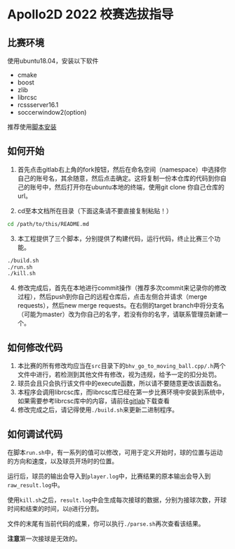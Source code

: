 # Apollo2D 2022 校赛选拔指导

## 比赛环境
使用ubuntu18.04，安装以下软件
- cmake
- boost
- zlib
- librcsc
- rcssserver16.1
- soccerwindow2(option)

推荐使用[脚本安装](https://gitee.com/apollo-2d/Apollo_env_install)

## 如何开始
1. 首先点击gitlab右上角的fork按钮，然后在命名空间（namespace）中选择你自己的账号名，其余随意，然后点击确定。这将复制一份本仓库的代码到你自己的账号中，然后打开你在ubuntu本地的终端，使用git clone 你自己仓库的url。

2. cd至本文档所在目录（下面这条请不要直接复制粘贴！）
```bash
cd /path/to/this/README.md
```

3. 本工程提供了三个脚本，分别提供了构建代码，运行代码，终止比赛三个功能。
```bash
./build.sh
./run.sh
./kill.sh
```

4. 修改完成后，首先在本地进行commit操作（推荐多次commit来记录你的修改过程），然后push到你自己的远程仓库后，点击左侧合并请求（merge requests），然后new merge requests。在右侧的target branch中将分支名（可能为master）改为你自己的名字，若没有你的名字，请联系管理员新建一个。

## 如何修改代码

1. 本比赛的所有修改均应当在`src`目录下的`bhv_go_to_moving_ball.cpp/.h`两个文件中进行，若检测到其他文件有修改，视为违规，给予一定的扣分处罚。
2. 球员会且只会执行该文件中的execute函数，所以请不要随意更改该函数名。
3. 本程序会调用librcsc库，而librcsc库已经在第一步比赛环境中安装到系统中，如果需要参考librcsc库中的内容，请前往[gitlab](https://gitlab.com/Apollo-2d/apollo-material/librcsc-2022)下载查看
4. 修改完成之后，请记得使用`./build.sh`来更新二进制程序。

## 如何调试代码
在脚本`run.sh`中，有一系列的值可以修改，可用于定义开始时，球的位置与运动的方向和速度，以及球员开场时的位置。

运行后，球员的输出会导入到`player.log`中，比赛结果的原本输出会导入到`raw_result.log`中。

使用`kill.sh`之后，`result.log`中会生成每次接球的数据，分别为接球次数，开球时间和结束的时间，以`@`进行分割。

文件的末尾有当前代码的成果，你可以执行`./parse.sh`再次查看该结果。

**注意**第一次接球是无效的。
